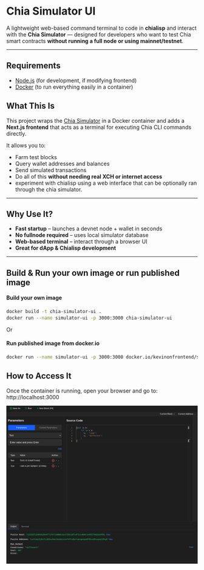 # Chia Simulator UI

A lightweight web-based command terminal to code in **chialisp** and interact with the **Chia Simulator** — designed for developers who want to test Chia smart contracts **without running a full node or using mainnet/testnet**.

---

## Requirements

- [Node.js](https://nodejs.org/) (for development, if modifying frontend)
- [Docker](https://www.docker.com/) (to run everything easily in a container)

## What This Is

This project wraps the [Chia Simulator](https://github.com/Chia-Network/chia-blockchain) in a Docker container and adds a **Next.js frontend** that acts as a terminal for executing Chia CLI commands directly.

It allows you to:

- Farm test blocks
- Query wallet addresses and balances
- Send simulated transactions
- Do all of this **without needing real XCH or internet access**
- experiment with chialisp using a web interface that can be optionally ran through the chia simulator.
---

## Why Use It?

-  **Fast startup** – launches a devnet node + wallet in seconds
-  **No fullnode required** – uses local simulator database
-  **Web-based terminal** – interact through a browser UI
-  **Great for dApp & Chialisp development**

---

## Build & Run your own image or run published image
#### Build your own image

```bash
docker build -t chia-simulator-ui .
docker run --name simulator-ui -p 3000:3000 chia-simulator-ui
```

Or

#### Run published image from docker.io

```bash
docker run --name simulator-ui -p 3000:3000 docker.io/kevinonfrontend/simulator-ui:latest
```

## How to Access It

Once the container is running, open your browser and go to: http://localhost:3000

![alt text](screenshot.png)
